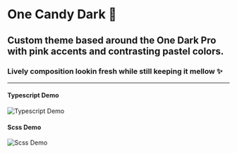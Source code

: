 # One Candy Dark 🍬
## Custom theme based around the One Dark Pro with pink accents and contrasting pastel colors.
### Lively composition lookin fresh while still keeping it mellow ✨
---
#### Typescript Demo
![Typescript Demo](https://i.imgur.com/hmFPBta.png)
#### Scss Demo
![Scss Demo](https://i.imgur.com/5M2ILeu.png)
